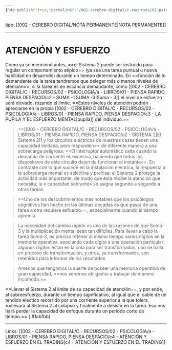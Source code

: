 ```yaml
---
{"dg-publish":true,"permalink":"/002-cerebro-digital/c-recursos/02-psicologia/a-libros/01-piensa-rapido-piensa-despacio/c-atencion-y-esfuerzo/"}
---
```


tipo: [[002 - CEREBRO DIGITAL/NOTA PERMANENTE\|NOTA PERMANENTE]]

---
# ATENCIÓN Y ESFUERZO

Como ya se mencionó antes, ==el Sistema 2 puede ser instruido para regular un comportamiento atípico== (ya sea una tarea puntual u nueva habilidad en desarrollo) durante un tiempo determinado. En ==función de lo demandante de la tarea tendremos que delegar más o menos niveles de atención==; si la tarea es en escancia demandante, como [[002 - CEREBRO DIGITAL/C - RECURSOS/02 - PSICOLOGIA/a - LIBROS/01 - PIENSA RAPIDO, PIENSA DESPACIO/c2 - SUMA -1  SUMA -3\|Suma - 3]] el nivel de esfuerzo será elevado, rozando el límite. ==Estos niveles de atención podrán apreciarse en la propia [[002 - CEREBRO DIGITAL/C - RECURSOS/02 - PSICOLOGIA/a - LIBROS/01 - PIENSA RAPIDO, PIENSA DESPACIO/c3 - LA PUPILA Y EL ESFUERZO MENTAL\|pupila]] del individuo.==

> ==[[002 - CEREBRO DIGITAL/C - RECURSOS/02 - PSICOLOGIA/a - LIBROS/01 - PIENSA RAPIDO, PIENSA DESPACIO/a2 - SISTEMA 2\|El Sistema 2]] y los circuitos eléctricos de nuestras casas tienen una capacidad limitada, pero responden== de diferente manera a una sobrecarga peligrosa. ==El interruptor automático salta cuando la demanda de corriente es excesiva, haciendo que todos los dispositivos de este circuito dejen de funcionar al instante==. En contraste con lo que sucede en la instalación eléctrica, la respuesta a la sobrecarga mental es selectiva y precisa: el Sistema 2 protege la actividad más importante, de modo que esta recibe la atención que necesita; la « capacidad sobrante» se asigna segundo a segundo a otras tareas.

>==Uno de los descubrimientos más notables que los psicólogos cognitivos han hecho en las últimas décadas es que pasar de una tarea a otra requiere esfuerzo==, especialmente cuando el tiempo apremia.

> La necesidad del cambio rápido es una de las razones de que Suma-3 y la multiplicación mental sean tan difíciles. Para llevar a cabo la tarea Suma-3, es preciso retener al mismo tiempo varios dígitos en la memoria operativa, asociando cada dígito a una operación particular: algunos dígitos están en la cola para ser transformados, uno se halla en proceso de transformación, y otros, ya transformados, son retenidos para informar de los resultados

>Amenos que tengamos la suerte de poseer una memoria operativa de gran capacidad, ==nos veremos obligados a trabajar de manera incómoda.==

==Llevar el Sistema 2 al límite de su capacidad de atención==, y por ende, al sobreesfuerzo, durante un tiempo significativo, al igual que el cable de un tendido electico recorrido por una corriente superior a la que tolera, ==llevará al Sistema 2 al colapso y finalmente a desistir en la tarea. Eso nos hará perder la capacidad de enfoque durante un período corto de tiempo.==
{ #1abfbb}


---
Links: [[002 - CEREBRO DIGITAL/C - RECURSOS/02 - PSICOLOGIA/a - LIBROS/01 - PIENSA RAPIDO, PIENSA DESPACIO/c4 - ATENCIÓN Y ESFUERZO EN EL TRADING\|c4 - ATENCIÓN Y ESFUERZO EN EL TRADING]]